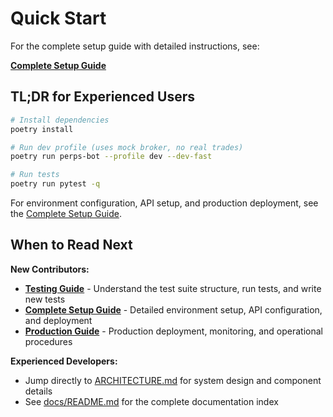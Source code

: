 # Quick Start

For the complete setup guide with detailed instructions, see:

**[Complete Setup Guide](guides/complete_setup_guide.md)**

## TL;DR for Experienced Users

```bash
# Install dependencies
poetry install

# Run dev profile (uses mock broker, no real trades)
poetry run perps-bot --profile dev --dev-fast

# Run tests
poetry run pytest -q
```

For environment configuration, API setup, and production deployment, see the [Complete Setup Guide](guides/complete_setup_guide.md).

## When to Read Next

**New Contributors:**
- **[Testing Guide](guides/testing.md)** - Understand the test suite structure, run tests, and write new tests
- **[Complete Setup Guide](guides/complete_setup_guide.md)** - Detailed environment setup, API configuration, and deployment
- **[Production Guide](guides/production.md)** - Production deployment, monitoring, and operational procedures

**Experienced Developers:**
- Jump directly to [ARCHITECTURE.md](ARCHITECTURE.md) for system design and component details
- See [docs/README.md](README.md) for the complete documentation index
